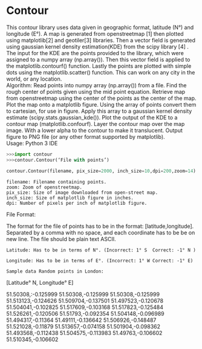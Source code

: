Contour
=======

This contour library uses data given in geographic format, latitude (N°) and longitude (E°). A map is generated from openstreetmap [1] then plotted using matplotlib[2] and geotiler[3] libraries. Then a vector field is generated using gaussian kernel density estimation(KDE) from the scipy library [4] . The input for the KDE are the points provided to the library, which were assigned to a numpy array (np.array()). Then this vector field is applied to the matplotlib.contourf() function. Lastly the points are plotted with simple dots using the matplotlib.scatter() function. This can work on any city in the world, or any location.     
Algorithm:
Read points into numpy array (np.array()) from a file. 
Find the rough center of points given using the mid point equation. 
Retrieve map from openstreetmap using the center of the points as the center of the map.
Plot the map onto a matplotlib figure.
Using the array of points convert them to cartesian, for use in figure.
Apply this array to a gaussian kernel density estimate (scipy.stats.gaussian_kde()).
Plot the output of the KDE to a contour map (matplotlib.confourf).
Layer the contour map over the map image. With a lower alpha to the contour to make it translucent.
Output figure to PNG file (or any other format supported by matplotlib).  
Usage:
	Python 3 IDE
```python
>>>import contour
>>>contour.Contour(‘File with points’)
```
```python
contour.Contour(filename, pix_size=2000, inch_size=10,dpi=200,zoom=14)
```
	filename: Filename containing points.
	zoom: Zoom of openstreetmap.
	pix_size: Size of image downloaded from open-street map. 
	inch_size: Size of matplotlib figure in inches.
	dpi: Number of pixels per inch of matplotlib figure.



File Format:

The format for the file of points has to be in the format: [latitude,longitude]. Separated by a  comma with no space, and each coordinate has to be be on new line. The file should be plain text ASCII.
	
	Latitude: Has to be in terms of N°. (Incorrect: 1° S  Correct: -1° N )
	
	Longitude: Has to be in terms of E°. (Incorrect: 1° W Correct: -1° E)

	Sample data Random points in London:
					
[Latitude° N, Longitude° E]

51.50308,:-0.125999
51.50308,-0.125999
51.50308,-0.125999
51.513123,-0.124626
51.509704,-0.137501
51.497523,-0.120678
51.504041,-0.102825
51.517609,-0.103168
51.517823,-0.125484
51.526261,-0.120506
51.51793,-0.092354
51.504148,-0.096989
51.494317,-0.11364
51.49111,-0.136642
51.506926,-0.148487
51.521028,-0.11879
51.513657,-0.074158
51.501904,-0.098362
51.493568,-0.112438
51.504575,-0.113983
51.49763,-0.106602
51.510345,-0.106602

